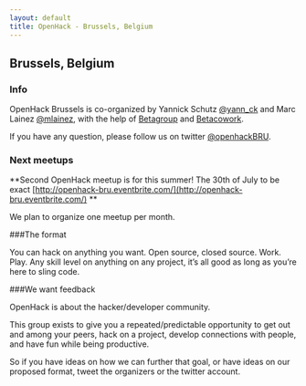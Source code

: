 ```yaml
---
layout: default
title: OpenHack - Brussels, Belgium
---
```


## Brussels, Belgium


### Info

OpenHack Brussels is co-organized by Yannick Schutz [@yann_ck](http://twitter.com/yann_ck) and Marc Lainez [@mlainez](http://twitter.com/mlainez),
with the help of [Betagroup](http://www.betagroup.be/) and [Betacowork](http://www.betacowork.com/).

If you have any question, please follow us on twitter [@openhackBRU](http://twitter.com/openhackbru).

### Next meetups

**Second OpenHack meetup is for this summer! The 30th of July to be exact [http://openhack-bru.eventbrite.com/](http://openhack-bru.eventbrite.com/) **

We plan to organize one meetup per month.

###The format

You can hack on anything you want. Open source, closed source. Work. Play. Any skill level on anything on any project, it’s all good as long as you’re here to sling code.

###We want feedback

OpenHack is about the hacker/developer community.

This group exists to give you a repeated/predictable opportunity to get out and among your peers, hack on a project, develop connections with people, and have fun while being productive.

So if you have ideas on how we can further that goal, or have ideas on our proposed format, tweet the organizers or the twitter account.
